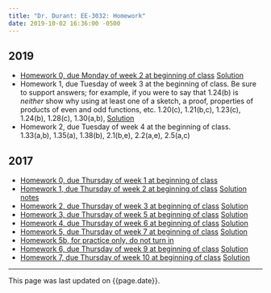 ```yaml
---
title: "Dr. Durant: EE-3032: Homework"
date: 2019-10-02 16:36:00 -0500
---
```


## 2019

* <a href="hw0.pdf">Homework 0, due Monday of week 2 at beginning of class</a> <a href="hw0sol.pdf">Solution</a>
* Homework 1, due Tuesday of week 3 at the beginning of class. Be sure to support answers; for example, if you were to say that 1.24(b) is *neither* show why using at least one of a sketch, a proof, properties of products of even and odd functions, etc. 1.20(c), 1.21(b,c), 1.23(c), 1.24(b), 1.28(c), 1.30(a,b),
	    <a href="hw1sol.pdf">Solution</a>
* Homework 2, due Tuesday of week 4 at the beginning of class. 1.33(a,b), 1.35(a), 1.38(b), 2.1(b,e), 2.2(a,e), 2.5(a,c)

## 2017
* <a href="hw0-f17.pdf">Homework 0, due Thursday of week 1 at beginning of class</a>
* <a href="hw1-f17.pdf">Homework 1, due Thursday of week 2 at beginning of class</a> <a href="hw1-f17notes.pdf">Solution notes</a>
* <a href="hw2-f17.pdf">Homework 2, due Thursday of week 3 at beginning of class</a> <a href="hw2-f17sol.pdf">Solution</a>
* <a href="hw3-f17.pdf">Homework 3, due Thursday of week 5 at beginning of class</a> <a href="hw3-f17sol.pdf">Solution</a>
* <a href="hw4-f17.pdf">Homework 4, due Thursday of week 6 at beginning of class</a> <a href="hw4-f17sol.pdf">Solution</a>
* <a href="hw5-f17.pdf">Homework 5, due Thursday of week 7 at beginning of class</a> <a href="hw5-f17sol.pdf">Solution</a>
* <a href="hw5b-f17.pdf">Homework 5b, for practice only, do not turn in</a>
* <a href="hw6-f17.pdf">Homework 6, due Thursday of week 9 at beginning of class</a> <a href="hw6-f17sol.pdf">Solution</a>
* <a href="hw7-f17.pdf">Homework 7, due Thursday of week 10 at beginning of class</a> <a href="hw7-f17sol.pdf">Solution</a>

<hr>

This page was last updated on {{page.date}}.
